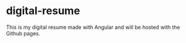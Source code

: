 # digital-resume
This is my digital resume made with Angular and will be hosted with the Github pages.

